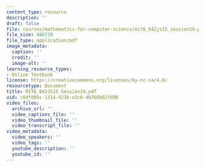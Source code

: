 ```yaml
---
content_type: resource
description: ''
draft: false
file: courses/mathematics-for-computer-science/mit6_042js15_session29.pdf
file_size: 486739
file_type: application/pdf
image_metadata:
  caption: ''
  credit: ''
  image-alt: ''
learning_resource_types:
- Online Textbook
license: https://creativecommons.org/licenses/by-nc-sa/4.0/
resourcetype: Document
title: MIT6_042JS15_Session29.pdf
uid: c6dfd05c-1314-423b-a3c6-4b766b02fd06
video_files:
  archive_url: ''
  video_captions_file: ''
  video_thumbnail_file: ''
  video_transcript_file: ''
video_metadata:
  video_speakers: ''
  video_tags: ''
  youtube_description: ''
  youtube_id: ''
---
```

